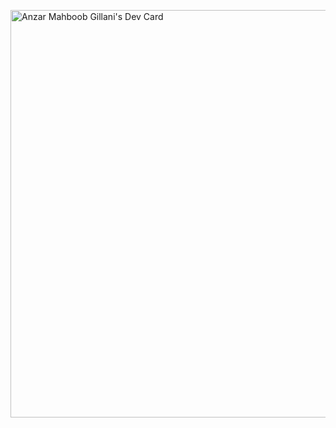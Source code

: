 <a href="https://app.daily.dev/anzarmahboobgillani"><img src="https://api.daily.dev/devcards/v2/LM6hoJhAaiBkRncOA5kac.png?r=y98&type=wide" width="652" alt="Anzar Mahboob Gillani's Dev Card"/></a>
